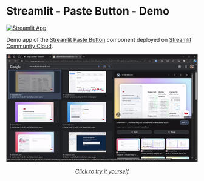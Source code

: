 # Streamlit - Paste Button - Demo

[![Streamlit App](https://static.streamlit.io/badges/streamlit_badge_black_white.svg)](https://paste-button.streamlit.app/)

Demo app of the [Streamlit Paste Button](https://github.com/olucaslopes/streamlit-paste-button/) component deployed on [Streamlit Community Cloud](https://docs.streamlit.io/streamlit-community-cloud).


<div align="center">
    <a href="https://paste-button.streamlit.app/"><img src="./img/demo.gif" alt="Demo App GIF" /></a>
    <p>
        <i>
            <a href="https://paste-button.streamlit.app/"><em>Click to try it yourself</em></a>
        </i>
    </p>
</div>
